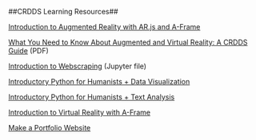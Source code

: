 ##CRDDS Learning Resources##

[Introduction to Augmented Reality with AR.js and A-Frame](AR.html)

[What You Need to Know About Augmented and Virtual Reality: A CRDDS Guide](CRDDS_ARVR_Guide.pdf) (PDF)

[Introduction to Webscraping](NPR_Political_Section_ScrapeDemo.ipynb) (Jupyter file)

[Introductory Python for Humanists + Data Visualization](PythonDataViz.html)

[Introductory Python for Humanists + Text Analysis](PythonText.html)

[Introduction to Virtual Reality with A-Frame](vr.html)

[Make a Portfolio Website](Website.html)
